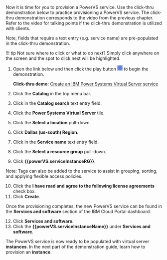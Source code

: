 Now it is time for you to provision a PowerVS service. Use the click-thru demonstration below to practice provisioning a PowerVS service. The click-thru demonstration corresponds to the video from the previous chapter. Refer to the video for talking points if the click-thru demonstration is utilized with clients.

Note, fields that require a text entry (e.g. service name) are pre-populated in the click-thru demonstration.

!!! tip
    Not sure where to click or what to do next? Simply click anywhere on the screen and the spot to click next will be highlighted.

1. Open the link below and then click the play button ![](_attachments/ClickThruPlayButton.png) to begin the demonstration.

    **Click-thru demo:** <a href="https://ibm.github.io/SalesEnablement-PowerVS-L3/includes/ServiceCreate/index.html" target ="_blank">Create an IBM Power Systems Virtual Server service</a>

2. Click the **Catalog** in the top menu bar.
3. Click in the **Catalog search** text entry field.
4. Click the **Power Systems Virtual Server** tile.
5. Click the **Select a location** pull-down.
6. Click **Dallas (us-south) Region**.
7. Click in the **Service name** text entry field.
8. Click the **Select a resource group** pull-down.
9. Click **{{powerVS.serviceInstanceRG}}**.

Note: Tags can also be added to the service to assist in grouping, sorting, and applying flexible access policies.

10. Click the **I have read and agree to the following license agreements** check box.
11. Click **Create**.

Once the provisioning completes, the new PowerVS service can be found in the **Services and software** section of the IBM Cloud Portal dashboard.

12. Click **Services and software**.
13. Click the **{{powerVS.serviceInstanceName}}** under **Services and software**.

The PowerVS service is now ready to be populated with virtual server **instances**. In the next part of the demonstration guide, learn how to provision an **instance**.

